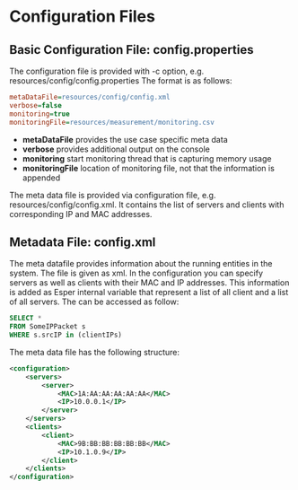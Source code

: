 # Configuration Files

## Basic Configuration File: config.properties

The configuration file is provided with -c option, e.g. resources/config/config.properties
The format is as follows:

``` ini
metaDataFile=resources/config/config.xml
verbose=false
monitoring=true
monitoringFile=resources/measurement/monitoring.csv
```

 * **metaDataFile** provides the use case specific meta data
 * **verbose** provides additional output on the console
 * **monitoring** start monitoring thread that is capturing memory usage
 * **monitoringFile** location of monitoring file, not that the information is appended

The meta data file is provided via configuration file, e.g. resources/config/config.xml.
It contains the list of servers and clients with corresponding IP and MAC addresses.

## Metadata File: config.xml

The meta datafile provides information about the running entities in the system.
The file is given as xml.
In the configuration you can specify servers as well as clients with their MAC and IP addresses.
This information is added as Esper internal variable that represent a list of all client and a list of all servers.
The can be accessed as follow:

``` sql
SELECT *
FROM SomeIPPacket s
WHERE s.srcIP in (clientIPs)
```

The meta data file has the following structure:

``` xml
<configuration>
	<servers>
		<server>
			<MAC>1A:AA:AA:AA:AA:AA</MAC>
			<IP>10.0.0.1</IP>
		</server>
	</servers>
	<clients>
		<client>
			<MAC>9B:BB:BB:BB:BB:BB</MAC>
			<IP>10.1.0.9</IP>
		</client>
	</clients>
</configuration>
```


